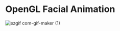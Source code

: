 # OpenGL Facial Animation


![ezgif com-gif-maker (1)](https://user-images.githubusercontent.com/57908067/156467780-a5907685-79b3-4a86-809b-007db5521dff.gif)
